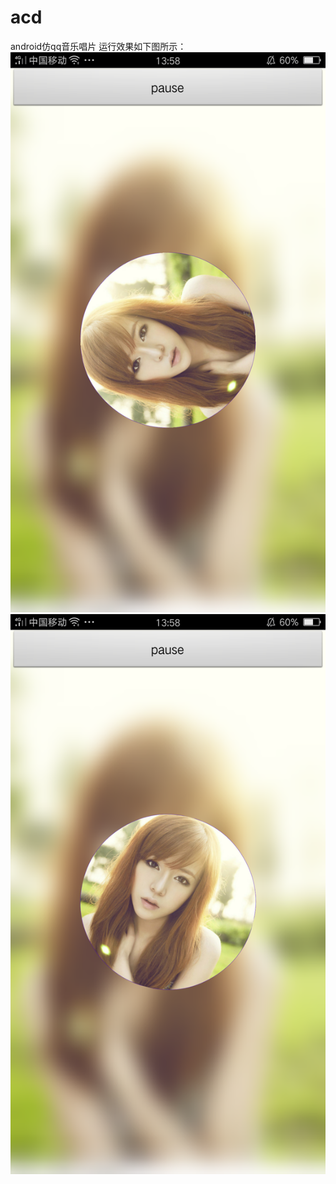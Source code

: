 # acd
android仿qq音乐唱片
运行效果如下图所示：
![image](https://github.com/twjitm/acd/blob/master/Screenshot_2017-04-25-13-58-31-95.png)
![image](https://github.com/twjitm/acd/blob/master/Screenshot_2017-04-25-13-58-36-41.png)


